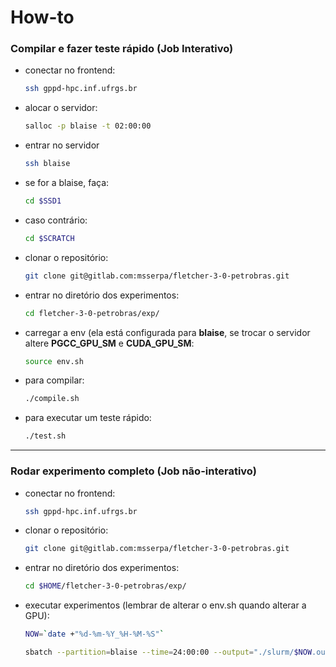 # How-to

### Compilar e fazer teste rápido (Job Interativo)

- conectar no frontend:
	```bash
	ssh gppd-hpc.inf.ufrgs.br
	```

- alocar o servidor:
	```bash
	salloc -p blaise -t 02:00:00
	```

- entrar no servidor
	```bash
	ssh blaise
	```

- se for a blaise, faça:
	```bash
	cd $SSD1
	```
- caso contrário:
	```bash
	cd $SCRATCH
	```

- clonar o repositório:
	```bash
	git clone git@gitlab.com:msserpa/fletcher-3-0-petrobras.git
	```

- entrar no diretório dos experimentos:
	```bash
	cd fletcher-3-0-petrobras/exp/
	```

- carregar a env (ela está configurada para **blaise**, se trocar o servidor altere **PGCC_GPU_SM** e **CUDA_GPU_SM**:
	```bash
	source env.sh
	```

- para compilar:
	```bash
	./compile.sh
	```

- para executar um teste rápido:
	```bash
	./test.sh
	```

- - -

### Rodar experimento completo (Job não-interativo)

- conectar no frontend:
	```bash
	ssh gppd-hpc.inf.ufrgs.br
	```

- clonar o repositório:
	```bash
	git clone git@gitlab.com:msserpa/fletcher-3-0-petrobras.git
	```

- entrar no diretório dos experimentos:
	```bash
	cd $HOME/fletcher-3-0-petrobras/exp/
	```

- executar experimentos (lembrar de alterar o env.sh quando alterar a GPU):
	```bash
	NOW=`date +"%d-%m-%Y_%H-%M-%S"`

	sbatch --partition=blaise --time=24:00:00 --output="./slurm/$NOW.out" --error="./slurm/$NOW.err" time.batch

	```
